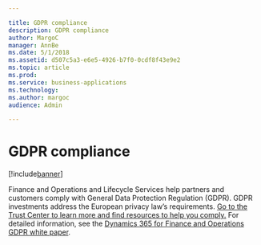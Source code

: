 ```yaml
---

title: GDPR compliance
description: GDPR compliance
author: MargoC
manager: AnnBe
ms.date: 5/1/2018
ms.assetid: d507c5a3-e6e5-4926-b7f0-0cdf8f43e9e2
ms.topic: article
ms.prod: 
ms.service: business-applications
ms.technology: 
ms.author: margoc
audience: Admin

---
```

#  GDPR compliance




[!include[banner](../../../includes/banner.md)]

Finance and Operations and Lifecycle Services help partners and customers comply
with General Data Protection Regulation (GDPR). GDPR investments address the
European privacy law’s requirements. [Go to the Trust Center to learn more and
find resources to help you
comply.](https://www.microsoft.com/en-us/TrustCenter/Privacy/gdpr/default.aspx)
For detailed information, see the [Dynamics 365 for Finance and Operations GDPR
white
paper](https://servicetrust.microsoft.com/ViewPage/TrustDocuments?command=Download&downloadType=Document&downloadId=0d9fa3e6-940b-4e65-a4b2-f03ccc9f074f&docTab=6d000410-c9e9-11e7-9a91-892aae8839ad_FAQ_and_White_Papers).


